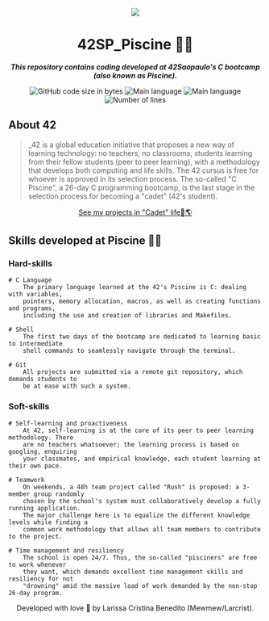 <p align="center">
  <img src="https://user-images.githubusercontent.com/50052600/198843769-af87cb0d-db4f-4476-b2b0-f9a2601b0f24.png" />
</p>


<h1 align="center">
 42SP_Piscine 🏊‍♀️
</h1>

<p align="center">
	<b><i>This repository contains coding developed at 42Saopaulo's C bootcamp (also known as Piscine).</i></b><br>
</p>

<p align="center">
	<img alt="GitHub code size in bytes" src="https://img.shields.io/github/languages/code-size/mewmewdevart/libft?color=29B6F6" />
	<img alt="Main language" src="https://img.shields.io/github/languages/top/mewmewdevart/libft?color=29B6F6"/>
	<img alt="Main language" src="https://img.shields.io/github/license/mewmewdevart/libft?color=29B6F6"/>
	<img alt="Number of lines" src="https://img.shields.io/tokei/lines/github/mewmewdevart/libft?color=29B6F6"/>
</p>

## About 42

> _42 is a global education initiative that proposes a new way of learning technology: no teachers, no classrooms, students learning from their fellow students (peer to peer learning), with a methodology that develops both computing and life skills. The 42 cursus is free for whoever is approved in its selection process. The so-called "C Piscine", a 26-day C programming bootcamp, is the last stage in the selection process for becoming a "cadet" (42's student).

<p align="center">
	<a href="https://github.com/mewmewdevart/42Projects">See my projects in "Cadet" life🚀🌎</a> 
</p>

## Skills developed at Piscine 🏊‍♀️

### Hard-skills
	# C Language
		The primary language learned at the 42's Piscine is C: dealing with variables,
		pointers, memory allocation, macros, as well as creating functions and programs,
		including the use and creation of libraries and Makefiles.

	# Shell
		The first two days of the bootcamp are dedicated to learning basic to intermediate
		shell commands to seamlessly navigate through the terminal.

	# Git
		All projects are submitted via a remote git repository, which demands students to
		be at ease with such a system.

### Soft-skills
	# Self-learning and proactiveness
		At 42, self-learning is at the core of its peer to peer learning methodology. There
		are no teachers whatsoever; the learning process is based on googling, enquiring
		your classmates, and empirical knowledge, each student learning at their own pace.

	# Teamwork
		On weekends, a 48h team project called "Rush" is proposed: a 3-member group randomly
		chosen by the school's system must collaboratively develop a fully running application.
		The major challenge here is to equalize the different knowledge levels while finding a
		common work methodology that allows all team members to contribute to the project.

	# Time management and resiliency
		The school is open 24/7. Thus, the so-called "pisciners" are free to work whenever
		they want, which demands excellent time management skills and resiliency for not
		"drowning" amid the massive load of work demanded by the non-stop 26-day program.

<p align="center"> Developed with love 💙 by Larissa Cristina Benedito (Mewmew/Larcrist). </p>

